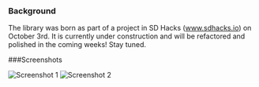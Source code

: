 ### Background
The library was born as part of a project in SD Hacks (www.sdhacks.io) on October 3rd. It is currently under construction and will be refactored and polished in the coming weeks! Stay tuned.


###Screenshots


![Screenshot 1](http://imgur.com/O5O6oAM.jpeg)
![Screenshot 2](http://imgur.com/XdQAAQ1.jpeg)


